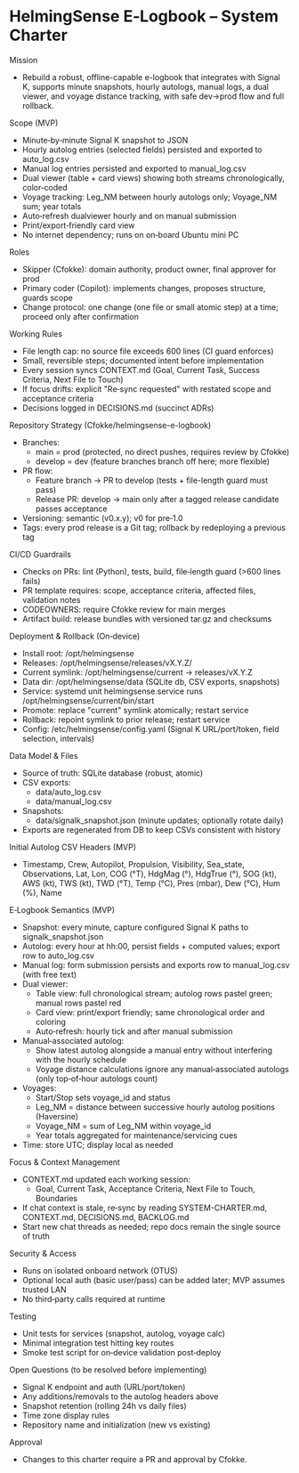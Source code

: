 # HelmingSense E‑Logbook – System Charter

Mission
- Rebuild a robust, offline-capable e-logbook that integrates with Signal K, supports minute snapshots, hourly autologs, manual logs, a dual viewer, and voyage distance tracking, with safe dev→prod flow and full rollback.

Scope (MVP)
- Minute‑by‑minute Signal K snapshot to JSON
- Hourly autolog entries (selected fields) persisted and exported to auto_log.csv
- Manual log entries persisted and exported to manual_log.csv
- Dual viewer (table + card views) showing both streams chronologically, color‑coded
- Voyage tracking: Leg_NM between hourly autologs only; Voyage_NM sum; year totals
- Auto‑refresh dualviewer hourly and on manual submission
- Print/export‑friendly card view
- No internet dependency; runs on on‑board Ubuntu mini PC

Roles
- Skipper (Cfokke): domain authority, product owner, final approver for prod
- Primary coder (Copilot): implements changes, proposes structure, guards scope
- Change protocol: one change (one file or small atomic step) at a time; proceed only after confirmation

Working Rules
- File length cap: no source file exceeds 600 lines (CI guard enforces)
- Small, reversible steps; documented intent before implementation
- Every session syncs CONTEXT.md (Goal, Current Task, Success Criteria, Next File to Touch)
- If focus drifts: explicit "Re‑sync requested" with restated scope and acceptance criteria
- Decisions logged in DECISIONS.md (succinct ADRs)

Repository Strategy (Cfokke/helmingsense-e-logbook)
- Branches:
  - main = prod (protected, no direct pushes, requires review by Cfokke)
  - develop = dev (feature branches branch off here; more flexible)
- PR flow:
  - Feature branch → PR to develop (tests + file-length guard must pass)
  - Release PR: develop → main only after a tagged release candidate passes acceptance
- Versioning: semantic (v0.x.y); v0 for pre‑1.0
- Tags: every prod release is a Git tag; rollback by redeploying a previous tag

CI/CD Guardrails
- Checks on PRs: lint (Python), tests, build, file‑length guard (>600 lines fails)
- PR template requires: scope, acceptance criteria, affected files, validation notes
- CODEOWNERS: require Cfokke review for main merges
- Artifact build: release bundles with versioned tar.gz and checksums

Deployment & Rollback (On‑device)
- Install root: /opt/helmingsense
- Releases: /opt/helmingsense/releases/vX.Y.Z/
- Current symlink: /opt/helmingsense/current → releases/vX.Y.Z
- Data dir: /opt/helmingsense/data (SQLite db, CSV exports, snapshots)
- Service: systemd unit helmingsense.service runs /opt/helmingsense/current/bin/start
- Promote: replace "current" symlink atomically; restart service
- Rollback: repoint symlink to prior release; restart service
- Config: /etc/helmingsense/config.yaml (Signal K URL/port/token, field selection, intervals)

Data Model & Files
- Source of truth: SQLite database (robust, atomic)
- CSV exports:
  - data/auto_log.csv
  - data/manual_log.csv
- Snapshots:
  - data/signalk_snapshot.json (minute updates; optionally rotate daily)
- Exports are regenerated from DB to keep CSVs consistent with history

Initial Autolog CSV Headers (MVP)
- Timestamp, Crew, Autopilot, Propulsion, Visibility, Sea_state, Observations, Lat, Lon, COG (°T), HdgMag (°), HdgTrue (°), SOG (kt), AWS (kt), TWS (kt), TWD (°T), Temp (°C), Pres (mbar), Dew (°C), Hum (%), Name

E‑Logbook Semantics (MVP)
- Snapshot: every minute, capture configured Signal K paths to signalk_snapshot.json
- Autolog: every hour at hh:00, persist fields + computed values; export row to auto_log.csv
- Manual log: form submission persists and exports row to manual_log.csv (with free text)
- Dual viewer:
  - Table view: full chronological stream; autolog rows pastel green; manual rows pastel red
  - Card view: print/export friendly; same chronological order and coloring
  - Auto‑refresh: hourly tick and after manual submission
- Manual‑associated autolog:
  - Show latest autolog alongside a manual entry without interfering with the hourly schedule
  - Voyage distance calculations ignore any manual‑associated autologs (only top‑of‑hour autologs count)
- Voyages:
  - Start/Stop sets voyage_id and status
  - Leg_NM = distance between successive hourly autolog positions (Haversine)
  - Voyage_NM = sum of Leg_NM within voyage_id
  - Year totals aggregated for maintenance/servicing cues
- Time: store UTC; display local as needed

Focus & Context Management
- CONTEXT.md updated each working session:
  - Goal, Current Task, Acceptance Criteria, Next File to Touch, Boundaries
- If chat context is stale, re‑sync by reading SYSTEM-CHARTER.md, CONTEXT.md, DECISIONS.md, BACKLOG.md
- Start new chat threads as needed; repo docs remain the single source of truth

Security & Access
- Runs on isolated onboard network (OTUS)
- Optional local auth (basic user/pass) can be added later; MVP assumes trusted LAN
- No third‑party calls required at runtime

Testing
- Unit tests for services (snapshot, autolog, voyage calc)
- Minimal integration test hitting key routes
- Smoke test script for on‑device validation post‑deploy

Open Questions (to be resolved before implementing)
- Signal K endpoint and auth (URL/port/token)
- Any additions/removals to the autolog headers above
- Snapshot retention (rolling 24h vs daily files)
- Time zone display rules
- Repository name and initialization (new vs existing)

Approval
- Changes to this charter require a PR and approval by Cfokke.